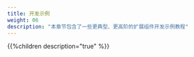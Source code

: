 ```yaml
---
title: 开发示例
weight: 06
description: "本章节包含了一些更典型、更高阶的扩展组件开发示例教程"
---
```


{{%children description="true" %}}
